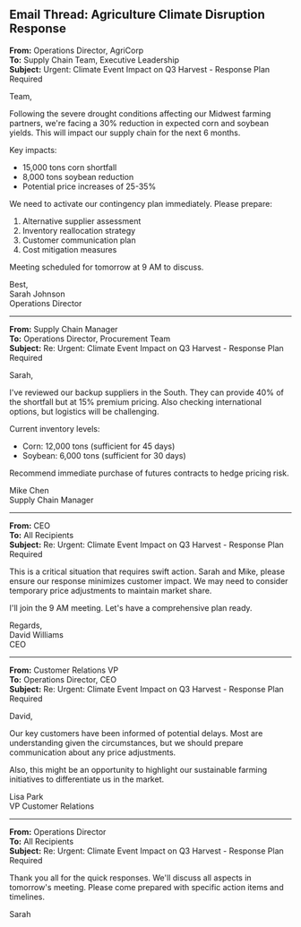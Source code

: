 ## Email Thread: Agriculture Climate Disruption Response

**From:** Operations Director, AgriCorp  
**To:** Supply Chain Team, Executive Leadership  
**Subject:** Urgent: Climate Event Impact on Q3 Harvest - Response Plan Required  

Team,

Following the severe drought conditions affecting our Midwest farming partners, we're facing a 30% reduction in expected corn and soybean yields. This will impact our supply chain for the next 6 months.

Key impacts:
- 15,000 tons corn shortfall
- 8,000 tons soybean reduction
- Potential price increases of 25-35%

We need to activate our contingency plan immediately. Please prepare:
1. Alternative supplier assessment
2. Inventory reallocation strategy
3. Customer communication plan
4. Cost mitigation measures

Meeting scheduled for tomorrow at 9 AM to discuss.

Best,  
Sarah Johnson  
Operations Director  

---

**From:** Supply Chain Manager  
**To:** Operations Director, Procurement Team  
**Subject:** Re: Urgent: Climate Event Impact on Q3 Harvest - Response Plan Required  

Sarah,

I've reviewed our backup suppliers in the South. They can provide 40% of the shortfall but at 15% premium pricing. Also checking international options, but logistics will be challenging.

Current inventory levels:
- Corn: 12,000 tons (sufficient for 45 days)
- Soybean: 6,000 tons (sufficient for 30 days)

Recommend immediate purchase of futures contracts to hedge pricing risk.

Mike Chen  
Supply Chain Manager  

---

**From:** CEO  
**To:** All Recipients  
**Subject:** Re: Urgent: Climate Event Impact on Q3 Harvest - Response Plan Required  

This is a critical situation that requires swift action. Sarah and Mike, please ensure our response minimizes customer impact. We may need to consider temporary price adjustments to maintain market share.

I'll join the 9 AM meeting. Let's have a comprehensive plan ready.

Regards,  
David Williams  
CEO  

---

**From:** Customer Relations VP  
**To:** Operations Director, CEO  
**Subject:** Re: Urgent: Climate Event Impact on Q3 Harvest - Response Plan Required  

David,

Our key customers have been informed of potential delays. Most are understanding given the circumstances, but we should prepare communication about any price adjustments.

Also, this might be an opportunity to highlight our sustainable farming initiatives to differentiate us in the market.

Lisa Park  
VP Customer Relations  

---

**From:** Operations Director  
**To:** All Recipients  
**Subject:** Re: Urgent: Climate Event Impact on Q3 Harvest - Response Plan Required  

Thank you all for the quick responses. We'll discuss all aspects in tomorrow's meeting. Please come prepared with specific action items and timelines.

Sarah